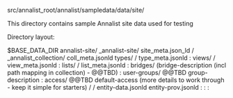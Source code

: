 src/annalist_root/annalist/sampledata/data/site/

This directory contains sample Annalist site data used for testing

Directory layout:

  $BASE_DATA_DIR
    annalist-site/
      _annalist-site/
        site_meta.json_ld
      <collection-id>/
        _annalist_collection/
          coll_meta.jsonld
          types/
            <type-id>/
              type_meta.jsonld
             :
          views/
            <view-id>/
              view_meta.jsonld
             :
          lists/
            <list-id>/
              list_meta.jsonld
             :
          bridges/
            (bridge-description (incl path mapping in collection) - @@TBD)
             :
          user-groups/  @@TBD
            group-description
             :
          access/  @@TBD
            default-access
            (more details to work through - keep it simple for starters)
        <type-id>/
          <entity-id>/
            entity-data.jsonld
            entity-prov.jsonld
           :
         :
       :
